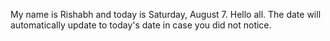 My name is Rishabh and today is Saturday, August 7. Hello all. The date will automatically update to today's date in case you did not notice.
